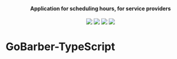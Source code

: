 
<div align="center">

  #### Application for scheduling hours, for service providers


  ![](https://img.shields.io/badge/author-Junior%20Dias-/?color=7159c1)
  ![](https://img.shields.io/badge/Back--End-NodeJS-/?color=7159c1)
  ![](https://img.shields.io/badge/Front--End-ReactJS-/?color=7159c1)
  ![](https://img.shields.io/badge/Mobile-React%20Native-/?color=7159c1)
</div> 


# GoBarber-TypeScript

